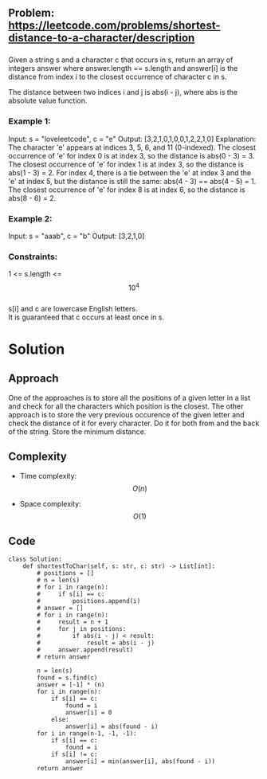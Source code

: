 ## Problem: https://leetcode.com/problems/shortest-distance-to-a-character/description
### 
Given a string s and a character c that occurs in s, return an array of integers answer where answer.length == s.length and answer[i] is the distance from index i to the closest occurrence of character c in s.

The distance between two indices i and j is abs(i - j), where abs is the absolute value function.
 
### Example 1:
Input: s = "loveleetcode", c = "e"
Output: [3,2,1,0,1,0,0,1,2,2,1,0]
Explanation: The character 'e' appears at indices 3, 5, 6, and 11 (0-indexed).
The closest occurrence of 'e' for index 0 is at index 3, so the distance is abs(0 - 3) = 3.
The closest occurrence of 'e' for index 1 is at index 3, so the distance is abs(1 - 3) = 2.
For index 4, there is a tie between the 'e' at index 3 and the 'e' at index 5, but the distance is still the same: abs(4 - 3) == abs(4 - 5) = 1.
The closest occurrence of 'e' for index 8 is at index 6, so the distance is abs(8 - 6) = 2.

### Example 2:
Input: s = "aaab", c = "b"
Output: [3,2,1,0]

### Constraints:
1 <= s.length <= $$10^4$$ \
s[i] and c are lowercase English letters. \
It is guaranteed that c occurs at least once in s.

# Solution
## Approach
One of the approaches is to store all the positions of a given letter in a list and check for all the characters which position is the closest.
The other approach is to store the very previous occurence of the given letter and check the distance of it for every character. Do it for both from and the back of the string. Store the minimum distance.

## Complexity
- Time complexity:
$$O(n)$$

- Space complexity:
$$O(1)$$

## Code
```python3 []
class Solution:
    def shortestToChar(self, s: str, c: str) -> List[int]:
        # positions = []
        # n = len(s)
        # for i in range(n):
        #     if s[i] == c:
        #         positions.append(i)
        # answer = []
        # for i in range(n):
        #     result = n + 1
        #     for j in positions:
        #         if abs(i - j) < result:
        #             result = abs(i - j)
        #     answer.append(result)
        # return answer

        n = len(s)
        found = s.find(c)
        answer = [-1] * (n)
        for i in range(n):
            if s[i] == c:
                found = i
                answer[i] = 0
            else:
                answer[i] = abs(found - i)
        for i in range(n-1, -1, -1):
            if s[i] == c:
                found = i
            if s[i] != c:
                answer[i] = min(answer[i], abs(found - i))
        return answer
```
